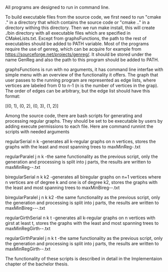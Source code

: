 All programs are designed to run in command line.

To build executable files from the source code, we first need to run "cmake ." in a directory that which contains the source code or "cmake .." in a directory withing this directory. Then we run make install, this will create ./bin directory with all executable files which are specified in CMakeLists.txt.  Except from graphsFunctions, the path to the rest of executables should be added to PATH variable.
Most of the programs require the use of genreg, which can be acquire for example from https://sourceforge.net/projects/genreg/. It should be stored under the name GenReg and also the path to this program should be added to PATH.

graphsFunctions is run with no arguments, it has command line interfae with simple menu with an overview of the functionality it offers. The graph that user passes to the running program are represented as edge lists, where vertices are labeled from 0 to n-1 (n is the number of vertices in the grap). The order of edges can be arbitrary, but the edge list should have this format:

[(0, 1), (0, 2), (0, 3), (1, 2)]

Among the source code, there are bash scripts for generating and processing regular graphs. They should be set to be executable by users by adding execute permissions to each file. 
Here are command runnint the scripts with needed arguments

regularSerial n k
-generates all k-regular graphs on n vertices, stores the graphs with the least and most spanning trees to maxMinReg<k>-<n>.txt

regularParalel j n k
-the same functionality as the previous script, only the generation and processing is split into j parts, the results are written to maxMinReg<k>-<n>-<j>.txt

biregularSerial n k k2
-generates all biregular graphs on n+1 vertices where n vertices are of degree k and one is of degree k2, stores the graphs with the least and most spanning trees to maxMinBireg<k>-<n>-<k2>.txt

biregularParalel j n k k2
-the same functionality as the previous script, only the generation and processing is split into j parts, the results are written to maxMinBireg<k>-<n>-<k2>-<j>.txt

regularGirthSerial n k t
-generates all k-regular graphs on n vertices with girst at least t, stores the graphs with the least and most spanning trees to maxMinRegGirth<k>-<n>-<t>.txt

regularGirthParalel j n k t
-the same functionality as the previous script, only the generation and processing is split into j parts, the results are written to maxMinRegGirth<k>-<n>-<j>.txt

The functionality of these scripts is described in detail in the Implementaion chapter of the bachelor thesis.


